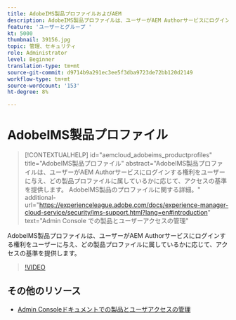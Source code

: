 ```yaml
---
title: AdobeIMS製品プロファイルおよびAEM
description: AdobeIMS製品プロファイルは、ユーザーがAEM Authorサービスにログインする権利をユーザーに与え、どの製品プロファイルに属しているかに応じて、アクセスの基準を提供します。
feature: 'ユーザーとグループ '
kt: 5000
thumbnail: 39156.jpg
topic: 管理、セキュリティ
role: Administrator
level: Beginner
translation-type: tm+mt
source-git-commit: d9714b9a291ec3ee5f3dba9723de72bb120d2149
workflow-type: tm+mt
source-wordcount: '153'
ht-degree: 8%

---
```



# AdobeIMS製品プロファイル

>[!CONTEXTUALHELP]
>id="aemcloud_adobeims_productprofiles"
>title="AdobeIMS製品プロファイル"
>abstract="AdobeIMS製品プロファイルは、ユーザーがAEM Authorサービスにログインする権利をユーザーに与え、どの製品プロファイルに属しているかに応じて、アクセスの基準を提供します。 AdobeIMS製品のプロファイルに関する詳細。"
>additional-url="https://experienceleague.adobe.com/docs/experience-manager-cloud-service/security/ims-support.html?lang=en#introduction" text="Admin Console での製品とユーザーアクセスの管理"

AdobeIMS製品プロファイルは、ユーザーがAEM Authorサービスにログインする権利をユーザーに与え、どの製品プロファイルに属しているかに応じて、アクセスの基準を提供します。

>[!VIDEO](https://video.tv.adobe.com/v/39156/?quality=12&learn=on)

## その他のリソース

+ [Admin Consoleドキュメントでの製品とユーザアクセスの管理](https://docs.adobe.com/content/help/en/experience-manager-cloud-service/security/ims-support.html#managing-products-and-user-access-in-admin-console)

